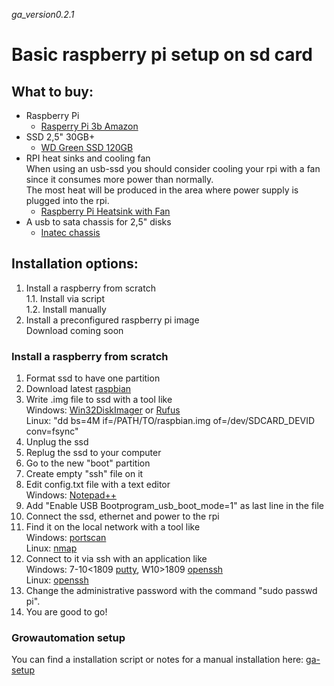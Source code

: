 _ga_version0.2.1_

# Basic raspberry pi setup on sd card

## What to buy: 
+ Raspberry Pi
  + [Rasperry Pi 3b Amazon](https://www.amazon.de/Raspberry-Model-Mainboard-MicroSD-Speicherkartenslot/dp/B00LPESRUK/)
+ SSD 2,5" 30GB+
  + [WD Green SSD 120GB](https://www.amazon.de/Green-interne-Festplatte-Lesegeschwindigkeit-Solid/dp/B076XWDN6V/)
+ RPI heat sinks and cooling fan<br>
  When using an usb-ssd you should consider cooling your rpi with a fan since it consumes more power than normally.<br>
  The most heat will be produced in the area where power supply is plugged into the rpi.
  + [Raspberry Pi Heatsink with Fan](https://www.amazon.de/GeeekPi-Raspberry-L%C3%BCfter-Aluminium-K%C3%BChlk%C3%B6rper/dp/B07JGNF5F8/)
+ A usb to sata chassis for 2,5" disks
  + [Inatec chassis](https://www.amazon.de/Inateck-festplatten-Werkzeuglose-Installation-Tool-free/dp/B00IJNDBM4/)
  

## Installation options:
1. Install a raspberry from scratch<br>
1.1. Install via script <br>
1.2. Install manually
2. Install a preconfigured raspberry pi image <br>
Download coming soon

### Install a raspberry from scratch
1. Format ssd to have one partition
2. Download latest [raspbian](https://www.raspberrypi.org/downloads/raspbian/)
3. Write .img file to ssd with a tool like<br> 
Windows: [Win32DiskImager](https://sourceforge.net/projects/win32diskimager/)  or [Rufus](https://rufus.ie/)<br>
Linux: "dd bs=4M if=/PATH/TO/raspbian.img of=/dev/SDCARD_DEVID conv=fsync"
4. Unplug the ssd
5. Replug the ssd to your computer
6. Go to the new "boot" partition
7. Create empty "ssh" file on it
8. Edit config.txt file with a text editor<br>
Windows: [Notepad++](https://notepad-plus-plus.org/)
9. Add "Enable USB Bootprogram_usb_boot_mode=1" as last line in the file
10. Connect the ssd, ethernet and power to the rpi
11. Find it on the local network with a tool like<br>
 Windows: [portscan](https://www.heise.de/download/product/portscan-70308)<br>
 Linux: [nmap](https://nmap.org/)
12. Connect to it via ssh with an application like<br>
 Windows: 7-10<1809 [putty](https://www.putty.org/), W10>1809 [openssh](https://docs.microsoft.com/en-us/windows-server/administration/openssh/openssh_install_firstuse)<br>
 Linux: [openssh](https://www.openssh.com/)
13. Change the administrative password with the command "sudo passwd pi".
14. You are good to go!

### Growautomation setup
You can find a installation script or notes for a manual installation here: [ga-setup](https://github.com/growautomation-at/controller/tree/master/setup)